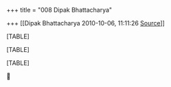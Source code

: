 +++
title = "008 Dipak Bhattacharya"

+++
[[Dipak Bhattacharya	2010-10-06, 11:11:26 [Source](https://groups.google.com/g/bvparishat/c/sHpVK35V-e4)]]



[TABLE]

[TABLE]

[TABLE]



